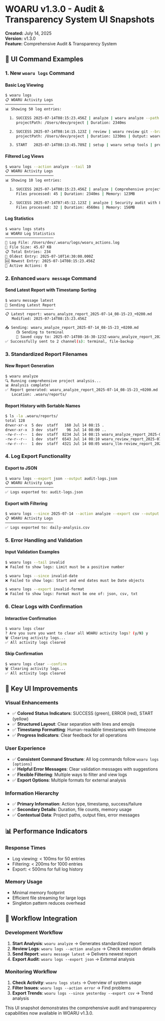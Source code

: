 # WOARU v1.3.0 - Audit & Transparency System UI Snapshots

**Created:** July 14, 2025  
**Version:** v1.3.0  
**Feature:** Comprehensive Audit & Transparency System

## 📸 UI Command Examples

### 1. **New `woaru logs` Command**

#### Basic Log Viewing
```bash
$ woaru logs
📋 WOARU Activity Logs
──────────────────────
📊 Showing 50 log entries:

  1. SUCCESS 2025-07-14T08:15:23.456Z | analyze | woaru analyze --path /project
     projectPath: /Users/dev/project | Duration: 2340ms

  2. SUCCESS 2025-07-14T08:14:15.123Z | review | woaru review git --branch main
     projectPath: /Users/dev/project | Duration: 1230ms | Output: woaru_review_report_2025-07-14_08-14-15_+0200.md

  3. START   2025-07-14T08:13:45.789Z | setup | woaru setup tools | projectPath: /Users/dev/project
```

#### Filtered Log Views
```bash
$ woaru logs --action analyze --tail 10
📋 WOARU Activity Logs
──────────────────────
📊 Showing 10 log entries:

  1. SUCCESS 2025-07-14T08:15:23.456Z | analyze | Comprehensive project analysis
     Files processed: 45 | Duration: 2340ms | Memory: 123MB

  2. SUCCESS 2025-07-14T07:45:12.123Z | analyze | Security audit with LLM integration
     Files processed: 32 | Duration: 4560ms | Memory: 156MB
```

#### Log Statistics
```bash
$ woaru logs stats
📊 WOARU Log Statistics
──────────────────────
📁 Log File: /Users/dev/.woaru/logs/woaru_actions.log
📏 File Size: 45.67 KB
📋 Total Entries: 234
📅 Oldest Entry: 2025-07-10T14:30:00.000Z
🆕 Newest Entry: 2025-07-14T08:15:23.456Z
🔄 Active Actions: 0
```

### 2. **Enhanced `woaru message` Command**

#### Send Latest Report with Timestamp Sorting
```bash
$ woaru message latest
📨 Sending Latest Report
──────────────────────
📋 Latest report: woaru_analyze_report_2025-07-14_08-15-23_+0200.md
   Modified: 2025-07-14T08:15:23.456Z

📤 Sending: woaru_analyze_report_2025-07-14_08-15-23_+0200.md
     📺 Sending to terminal
     💾 Saved copy to: 2025-07-14T08-16-30-123Z-woaru_analyze_report_2025-07-14_08-15-23_+0200.md
✅ Successfully sent to 2 channel(s): terminal, file-backup
```

### 3. **Standardized Report Filenames**

#### New Report Generation
```bash
$ woaru analyze
🔍 Running comprehensive project analysis...
📊 Analysis complete!
✅ Report generated: woaru_analyze_report_2025-07-14_08-15-23_+0200.md
   Location: .woaru/reports/
```

#### Report History with Sortable Names
```bash
$ ls -la .woaru/reports/
total 128
drwxr-xr-x  5 dev  staff   160 Jul 14 08:15 .
drwxr-xr-x  3 dev  staff    96 Jul 14 08:00 ..
-rw-r--r--  1 dev  staff  8234 Jul 14 08:15 woaru_analyze_report_2025-07-14_08-15-23_+0200.md
-rw-r--r--  1 dev  staff  6543 Jul 14 08:10 woaru_review_report_2025-07-14_08-10-15_+0200.md
-rw-r--r--  1 dev  staff  4321 Jul 14 08:05 woaru_llm-review_report_2025-07-14_08-05-45_+0200.md
```

### 4. **Log Export Functionality**

#### Export to JSON
```bash
$ woaru logs --export json --output audit-logs.json
📋 WOARU Activity Logs
──────────────────────
✅ Logs exported to: audit-logs.json
```

#### Export with Filtering
```bash
$ woaru logs --since 2025-07-14 --action analyze --export csv --output daily-analysis.csv
📋 WOARU Activity Logs
──────────────────────
✅ Logs exported to: daily-analysis.csv
```

### 5. **Error Handling and Validation**

#### Input Validation Examples
```bash
$ woaru logs --tail invalid
❌ Failed to show logs: Limit must be a positive number

$ woaru logs --since invalid-date
❌ Failed to show logs: Start and end dates must be Date objects

$ woaru logs --export invalid-format
❌ Failed to show logs: Format must be one of: json, csv, txt
```

### 6. **Clear Logs with Confirmation**

#### Interactive Confirmation
```bash
$ woaru logs clear
? Are you sure you want to clear all WOARU activity logs? (y/N) y
🗑️ Clearing activity logs...
✅ All activity logs cleared
```

#### Skip Confirmation
```bash
$ woaru logs clear --confirm
🗑️ Clearing activity logs...
✅ All activity logs cleared
```

## 🎯 **Key UI Improvements**

### Visual Enhancements
- ✅ **Colored Status Indicators**: SUCCESS (green), ERROR (red), START (yellow)
- ✅ **Structured Layout**: Clear separation with lines and emojis
- ✅ **Timestamp Formatting**: Human-readable timestamps with timezone
- ✅ **Progress Indicators**: Clear feedback for all operations

### User Experience
- ✅ **Consistent Command Structure**: All log commands follow `woaru logs [options]`
- ✅ **Helpful Error Messages**: Clear validation messages with suggestions
- ✅ **Flexible Filtering**: Multiple ways to filter and view logs
- ✅ **Export Options**: Multiple formats for external analysis

### Information Hierarchy
- ✅ **Primary Information**: Action type, timestamp, success/failure
- ✅ **Secondary Details**: Duration, file counts, memory usage
- ✅ **Contextual Data**: Project paths, output files, error messages

## 📊 **Performance Indicators**

### Response Times
- Log viewing: < 100ms for 50 entries
- Filtering: < 200ms for 1000 entries
- Export: < 500ms for full log history

### Memory Usage
- Minimal memory footprint
- Efficient file streaming for large logs
- Singleton pattern reduces overhead

## 🔄 **Workflow Integration**

### Development Workflow
1. **Start Analysis**: `woaru analyze` → Generates standardized report
2. **Review Logs**: `woaru logs --action analyze` → Check execution details
3. **Send Report**: `woaru message latest` → Delivers newest report
4. **Export Audit**: `woaru logs --export json` → External analysis

### Monitoring Workflow
1. **Check Activity**: `woaru logs stats` → Overview of system usage
2. **Filter Issues**: `woaru logs --action error` → Find problems
3. **Export Trends**: `woaru logs --since yesterday --export csv` → Trend analysis

This UI snapshot demonstrates the comprehensive audit and transparency capabilities now available in WOARU v1.3.0.